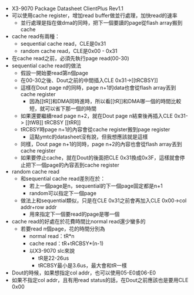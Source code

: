- X3-9070 Package Datasheet ClientPlus Rev1.1
- 可以使用cache register，增加read buffer做並行處理，加快read的速率
	- 並行處理是指在做dma的同時，把下一個要讀的page從flash array搬到cache
- cache read有兩種：
	- sequential cache read，CLE是0x31
	- random cache read，CLE是0x00 - 0x31
- 在cache read之前，必須先執行page read(00-30)
- sequential cache read的做法
	- 假設一開始要read第n個page
	- 在00-30之後、Dout之前的中間插入CLE 0x31->[[tRCBSY]]
	- 這樣在Dout page n的同時，page n+1的data也會從flash array丟到cache register
		- 因為[[tR]]和DMA同時進時，所以看[[tR]]和DMA哪一個的時間比較短，就可以省下那一個的時間
	- 如果還要繼續read page n+2，就在Dout page n結束後再插入CLE 0x31-> [[tWB]] tRCBSY [[tRR]]
	- tRCBSY時page n+1的內容會從cache register搬到page register
		- 這點ymtc的datasheet沒有說，但我想應該就是這樣
	- 同樣，Dout page n+1的同時，page n+2的內容也會從flash array丟到cache register
	- 如果要停止cache，就在Dout的後面把CLE 0x31換成0x3F，這樣就會停止把下一個page的內容丟到cache register
- random cache read
	- 和sequential cache read差別在於：
		- 若上一個page是n，sequential的下一個page固定都是n+1
		- random可以指定下一個page
	- 做法上和sequential類似，只是在CLE 0x31之前會再加入CLE 0x00->col addr+row addr
		- 用來指定下一個要read的page是哪一個
- cache read的好處在於花費時間比normal read還少蠻多的
	- 若要read n個page，花的時間分別為
		- normal read：tR*n
		- cache read：tR+tRCBSY*(n-1)
		- 以X3-9070 slc來說
			- tR是22-26us
			- tRCBSY最小是3.6us，最大會和tR一樣
- Dout的時候，如果想指定col addr，也可以使用05-E0或06-E0
- 如果不指定col addr，且有用read status的話，在Dout之前應該也是要用CLE 0x00